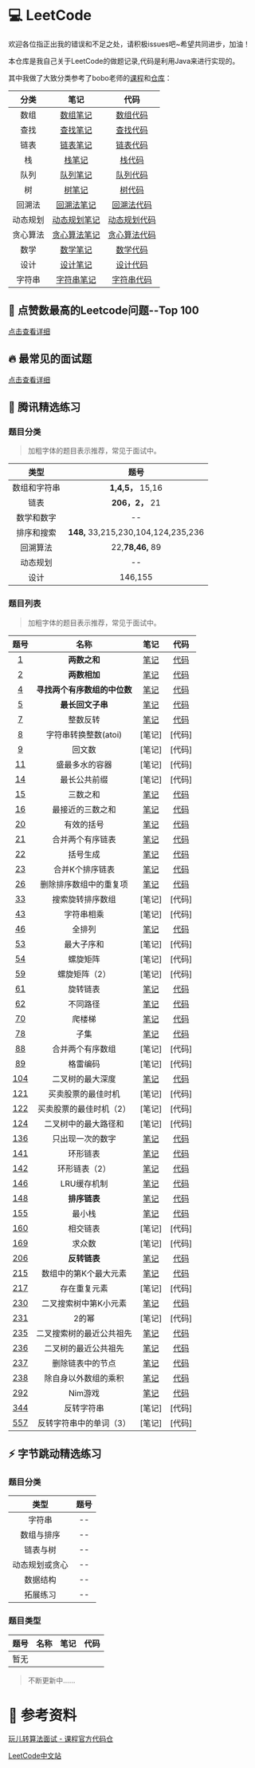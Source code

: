 # :computer: LeetCode

欢迎各位指正出我的错误和不足之处，请积极issues吧~希望共同进步，加油！

本仓库是我自己关于LeetCode的做题记录,代码是利用Java来进行实现的。


其中我做了大致分类参考了bobo老师的[课程](https://coding.imooc.com/class/82.html)和[仓库](https://github.com/liuyubobobo/Play-with-Algorithm-Interview)：

| 分类 |  笔记 | 代码 |
| :--: | :--: | :--: |
| 数组 | [数组笔记](https://github.com/IvanLu1024/LeetCode/blob/master/notes/array.md)| [数组代码](https://github.com/IvanLu1024/LeetCode/tree/master/src/array) |
| 查找 | [查找笔记](https://github.com/IvanLu1024/LeetCode/blob/master/notes/findTable.md) | [查找代码](https://github.com/IvanLu1024/LeetCode/tree/master/src/find)|
| 链表 | [链表笔记](https://github.com/IvanLu1024/LeetCode/blob/master/notes/linkedList.md)| [链表代码](https://github.com/IvanLu1024/LeetCode/tree/master/src/linkedList)|
| 栈 | [栈笔记](https://github.com/IvanLu1024/LeetCode/blob/master/notes/stack.md)| [栈代码](https://github.com/IvanLu1024/LeetCode/tree/master/src/stack)|
| 队列 | [队列笔记](https://github.com/IvanLu1024/LeetCode/tree/master/src/queue)| [队列代码](https://github.com/IvanLu1024/LeetCode/tree/master/src/queue)|
| 树 | [树笔记](https://github.com/IvanLu1024/LeetCode/blob/master/notes/tree.md) | [树代码](https://github.com/IvanLu1024/LeetCode/tree/master/src/tree)|
| 回溯法 | [回溯法笔记](https://github.com/IvanLu1024/LeetCode/blob/master/notes/backTrack.md)| [回溯法代码](https://github.com/IvanLu1024/LeetCode/tree/master/src/backTrack)|
| 动态规划 | [动态规划笔记](https://github.com/IvanLu1024/LeetCode/blob/master/notes/dp.md)| [动态规划代码](https://github.com/IvanLu1024/LeetCode/tree/master/src/dp)|
| 贪心算法 | [贪心算法笔记](https://github.com/IvanLu1024/LeetCode/blob/master/notes/greedy.md)| [贪心算法代码](https://github.com/IvanLu1024/LeetCode/tree/master/src/greedy)|
| 数学 | [数学笔记](https://github.com/IvanLu1024/LeetCode/blob/master/notes/math.md)| [数学代码](https://github.com/IvanLu1024/LeetCode/tree/master/src/math)|
| 设计 | [设计笔记](https://github.com/IvanLu1024/LeetCode/blob/master/notes/design.md)| [设计代码](https://github.com/IvanLu1024/LeetCode/tree/master/src/design)|
| 字符串 | [字符串笔记](https://github.com/IvanLu1024/LeetCode/blob/master/notes/string.md)| [字符串代码](https://github.com/IvanLu1024/LeetCode/tree/master/src/string)|

## :green_heart: 点赞数最高的Leetcode问题--Top 100 
[点击查看详细](https://github.com/IvanLu1024/LeetCode/blob/master/notes/top100.md)
##  :fire: 最常见的面试题
[点击查看详细](https://github.com/IvanLu1024/LeetCode/blob/master/notes/topInterview.md)

## :penguin: 腾讯精选练习
### 题目分类
>加粗字体的题目表示推荐，常见于面试中。

| 类型 | 题号 | 
| :--: | :--: | 
|数组和字符串| **1,4,5，** 15,16 |
|链表| **206，2，** 21|
|数学和数字| -- |
|排序和搜索| **148,** 33,215,230,104,124,235,236 |
|回溯算法| 22,**78,46,** 89 |
|动态规划| -- |
|设计| 146,155 |


### 题目列表

>加粗字体的题目表示推荐，常见于面试中。

| 题号 | 名称 | 笔记 | 代码 |
| :--: | :--: | :--: | :--: |
| [1](https://leetcode-cn.com/problems/two-sum/) | **两数之和** | [笔记](https://github.com/IvanLu1024/LeetCode/blob/master/notes/findTable.md#1) | [代码](https://github.com/IvanLu1024/LeetCode/blob/master/src/linkedList/Solution2.java) |
| [2](https://leetcode-cn.com/problems/add-two-numbers/description/) | **两数相加** | [笔记](https://github.com/IvanLu1024/LeetCode/blob/master/notes/linkedList.md#2) | [代码](https://github.com/IvanLu1024/LeetCode/blob/master/src/linkedList/Solution2.java) |
| [4](https://leetcode-cn.com/problems/median-of-two-sorted-arrays/description/) | **寻找两个有序数组的中位数** | [笔记](https://github.com/IvanLu1024/LeetCode/blob/master/notes/array.md#4) | [代码](https://github.com/IvanLu1024/LeetCode/blob/master/src/array/Solution4.java) |
| [5](https://leetcode-cn.com/problems/longest-palindromic-substring/description/) | **最长回文子串** |  [笔记](https://github.com/IvanLu1024/LeetCode/blob/master/notes/dp.md#5) | [代码](https://github.com/IvanLu1024/LeetCode/blob/master/src/dp/Solution5.java) |
| [7](https://leetcode-cn.com/problems/reverse-integer/description/) | 整数反转 | [笔记]() | [代码]() |
| [8](https://leetcode-cn.com/problems/string-to-integer-atoi/description/) | 字符串转换整数(atoi) |  [笔记] | [代码] |
| [9](https://leetcode-cn.com/problems/palindrome-number/description/) | 回文数 |  [笔记] | [代码] |
| [11](https://leetcode-cn.com/problems/container-with-most-water/description/) | 盛最多水的容器 |  [笔记] | [代码] |
| [14](https://leetcode-cn.com/problems/longest-common-prefix/description/) | 最长公共前缀 |  [笔记] | [代码] |
| [15](https://leetcode-cn.com/problems/3sum/description/) | 三数之和 |  [笔记](https://github.com/IvanLu1024/LeetCode/blob/master/notes/findTable.md#15) | [代码](https://github.com/IvanLu1024/LeetCode/blob/master/src/find/Solution15.java) |
| [16](https://leetcode-cn.com/problems/3sum-closest/description/) | 最接近的三数之和 |  [笔记](https://github.com/IvanLu1024/LeetCode/blob/master/notes/findTable.md#16) | [代码](https://github.com/IvanLu1024/LeetCode/blob/master/src/find/Solution16.java) |
| [20]() | 有效的括号 | [笔记]() | [代码]() |
| [21](https://leetcode-cn.com/problems/merge-two-sorted-lists/) | 合并两个有序链表| [笔记]() | [代码](https://github.com/IvanLu1024/LeetCode/blob/master/src/linkedList/Solution21.java) |
| [22](https://leetcode-cn.com/problems/generate-parentheses/) | 括号生成 |  [笔记]() | [代码]() |
| [23]() | 合并K个排序链表|  [笔记]() | [代码]() |
| [26]() | 删除排序数组中的重复项 | [笔记]() | [代码]() |
| [33](https://leetcode-cn.com/problems/search-in-rotated-sorted-array/) | 搜索旋转排序数组 |  [笔记] | [代码] |
| [43]() | 字符串相乘 |  [笔记] | [代码] |
| [46](https://leetcode-cn.com/problems/permutations/) | 全排列 |  [笔记](https://github.com/IvanLu1024/LeetCode/blob/master/notes/backTrack.md#46) | [代码](https://github.com/IvanLu1024/LeetCode/blob/master/src/backTrack/Solution46.java) |
| [53]() | 最大子序和 |  [笔记] | [代码] |
| [54]() | 螺旋矩阵 |  [笔记] | [代码] |
| [59]() | 螺旋矩阵（2） |  [笔记] | [代码] |
| [61]() | 旋转链表 | [笔记](https://github.com/IvanLu1024/LeetCode/blob/master/notes/linkedList.md#2) | [代码](https://github.com/IvanLu1024/LeetCode/blob/master/src/linkedList/Solution2.java) |
| [62]() | 不同路径 | [笔记](https://github.com/IvanLu1024/LeetCode/blob/master/notes/array.md#4) | [代码](https://github.com/IvanLu1024/LeetCode/blob/master/src/array/Solution4.java) |
| [70]() | 爬楼梯 |  [笔记](https://github.com/IvanLu1024/LeetCode/blob/master/notes/dp.md#5) | [代码](https://github.com/IvanLu1024/LeetCode/blob/master/src/dp/Solution5.java) |
| [78](https://leetcode-cn.com/problems/subsets/) | 子集 | [笔记](https://github.com/IvanLu1024/LeetCode/blob/master/notes/backTrack.md#78) | [代码](https://github.com/IvanLu1024/LeetCode/blob/master/src/backTrack/Solution78.java) |
| [88]() | 合并两个有序数组 |  [笔记] | [代码] |
| [89](https://leetcode-cn.com/problems/gray-code/) | 格雷编码 |  [笔记] | [代码] |
| [104](https://leetcode-cn.com/problems/maximum-depth-of-binary-tree/) | 二叉树的最大深度 |  [笔记](https://github.com/IvanLu1024/LeetCode/blob/master/notes/tree.md#104) | [代码](https://github.com/IvanLu1024/LeetCode/blob/master/src/tree/Solution104.java) |
| [121]() | 买卖股票的最佳时机 |  [笔记] | [代码] |
| [122]() | 买卖股票的最佳时机（2） |  [笔记] | [代码] |
| [124](https://leetcode-cn.com/problems/binary-tree-maximum-path-sum/) | 二叉树中的最大路径和 |  [笔记] | [代码] |
| [136]() | 只出现一次的数字 | [笔记]() | [代码]() |
| [141]() | 环形链表| [笔记]() | [代码]() |
| [142]() | 环形链表（2）|  [笔记]() | [代码]() |
| [146](https://leetcode-cn.com/problems/lru-cache/) | LRU缓存机制 | [笔记](https://github.com/IvanLu1024/LeetCode/blob/master/notes/design.md#146) | [代码](https://github.com/IvanLu1024/LeetCode/blob/master/src/design/Solution146.java) |
| [148](https://leetcode-cn.com/problems/sort-list/) | **排序链表** |  [笔记](https://github.com/IvanLu1024/LeetCode/blob/master/notes/linkedList.md#148) | [代码](https://github.com/IvanLu1024/LeetCode/blob/master/src/linkedList/Solution148.java) |
| [155](https://leetcode-cn.com/problems/min-stack/) | 最小栈 |  [笔记](https://github.com/IvanLu1024/LeetCode/blob/master/notes/design.md#155) | [代码](https://github.com/IvanLu1024/LeetCode/blob/master/src/design/Solution155.java) |
| [160]() | 相交链表 |  [笔记] | [代码] |
| [169]() | 求众数 |  [笔记] | [代码] |
| [206](https://leetcode-cn.com/problems/reverse-linked-list/) | **反转链表** |  [笔记](https://github.com/IvanLu1024/LeetCode/blob/master/notes/linkedList.md#206) | [代码](https://github.com/IvanLu1024/LeetCode/blob/master/src/linkedList/Solution206.java) |
| [215](https://leetcode-cn.com/problems/kth-largest-element-in-an-array/) | 数组中的第K个最大元素 |  [笔记](https://github.com/IvanLu1024/LeetCode/blob/master/notes/array.md#215) | [代码](https://github.com/IvanLu1024/LeetCode/blob/master/src/array/Solution215.java) |
| [217]() | 存在重复元素 |  [笔记] | [代码] |
| [230](https://leetcode-cn.com/problems/kth-smallest-element-in-a-bst/) | 二叉搜索树中第K小元素 |  [笔记](https://github.com/IvanLu1024/LeetCode/blob/master/notes/tree.md#230) | [代码](https://github.com/IvanLu1024/LeetCode/blob/master/src/tree/Solution230.java) |
| [231]() | 2的幂 |  [笔记] | [代码] |
| [235](https://leetcode-cn.com/problems/lowest-common-ancestor-of-a-binary-search-tree/) | 二叉搜索树的最近公共祖先 |  [笔记](https://github.com/IvanLu1024/LeetCode/blob/master/notes/tree.md#235) | [代码](https://github.com/IvanLu1024/LeetCode/blob/master/src/tree/Solution235.java) |
| [236](https://leetcode-cn.com/problems/lowest-common-ancestor-of-a-binary-tree/) | 二叉树的最近公共祖先 | [笔记](https://github.com/IvanLu1024/LeetCode/blob/master/notes/tree.md#236) | [代码](https://github.com/IvanLu1024/LeetCode/blob/master/src/tree/Solution236.java) |
| [237]() | 删除链表中的节点| [笔记]() | [代码]() |
| [238]() | 除自身以外数组的乘积|  [笔记]() | [代码]() |
| [292]() | Nim游戏 | [笔记]() | [代码]() |
| [344]() | 反转字符串 |  [笔记] | [代码] |
| [557]() | 反转字符串中的单词（3） |  [笔记] | [代码] |


## :zap: 字节跳动精选练习
### 题目分类
| 类型 | 题号 | 
| :--: | :--: |
|字符串| -- |
|数组与排序| -- |
|链表与树| -- |
|动态规划或贪心| -- |
|数据结构| -- |
|拓展练习| -- |
### 题目类型
| 题号 | 名称 | 笔记 | 代码 |
| :--: | :--: | :--: | :--: |
|暂无| | | |

>不断更新中……
# :bookmark: 参考资料
[玩儿转算法面试 - 课程官方代码仓](https://github.com/liuyubobobo/Play-with-Algorithm-Interview)

[LeetCode中文站](https://leetcode-cn.com/)

